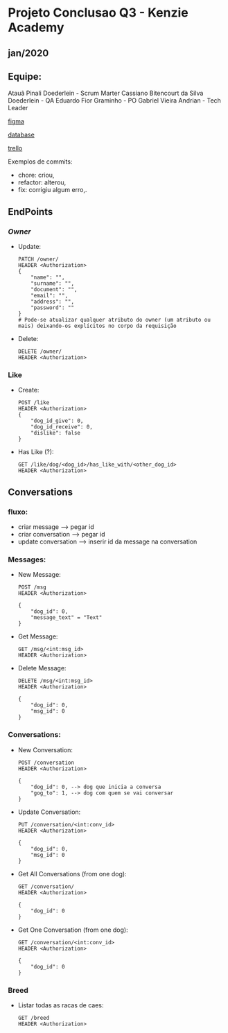 # Projeto Conclusao Q3 - Kenzie Academy
## jan/2020
## **Equipe**:
Atauã Pinali Doederlein - Scrum Marter
Cassiano Bitencourt da Silva Doederlein - QA
Eduardo Fior Graminho - PO
Gabriel Vieira Andrian - Tech Leader


[figma](https://www.figma.com/file/rKhKJDDXjixbEJh4NdaMNN/Untitled?node-id=0%3A1)


[database](https://my.vertabelo.com/doc/Py5sWzjnazCGN4antp0BbUdXuRYaUYvx)


[trello](https://trello.com/invite/b/2qOYwJBo/61481b1064c194a986e8ffce92488db3/template-kanban)


Exemplos de commits:

- chore: criou,
- refactor: alterou,
- fix: corrigiu algum erro,.

## **EndPoints**

### _Owner_

* Update:
    ```
    PATCH /owner/
    HEADER <Authorization>
    {
        "name": "",
        "surname": "",
        "document": "",
        "email": "",
        "address": "",
        "password": ""
    }
    # Pode-se atualizar qualquer atributo do owner (um atributo ou mais) deixando-os explícitos no corpo da requisição
    ```

* Delete:
    ```
    DELETE /owner/
    HEADER <Authorization>
    ```

### Like

* Create:
    ```
    POST /like
    HEADER <Authorization>
    {
        "dog_id_give": 0,
        "dog_id_receive": 0,
        "dislike": false
    }
    ```

* Has Like (?):
    ```
    GET /like/dog/<dog_id>/has_like_with/<other_dog_id>
    HEADER <Authorization>
    ```

## Conversations
### fluxo:
- criar message --> pegar id
- criar conversation --> pegar id
- update conversation --> inserir id da message na conversation

### Messages:
* New Message:
    ```
    POST /msg
    HEADER <Authorization>

    {
        "dog_id": 0,
        "message_text" = "Text"
    }
    ```
* Get Message:
    ```
    GET /msg/<int:msg_id>
    HEADER <Authorization>
    ```

* Delete Message:
    ```
    DELETE /msg/<int:msg_id>
    HEADER <Authorization>

    {
        "dog_id": 0,
        "msg_id": 0
    }
    ```
### Conversations:
* New Conversation:
    ```
    POST /conversation
    HEADER <Authorization>

    {
        "dog_id": 0, --> dog que inicia a conversa
        "gog_to": 1, --> dog com quem se vai conversar
    }
    ```

* Update Conversation:
    ```
    PUT /conversation/<int:conv_id>
    HEADER <Authorization>

    {
        "dog_id": 0,
        "msg_id": 0
    }
    ```

* Get All Conversations (from one dog):
    ```
    GET /conversation/
    HEADER <Authorization>

    {
        "dog_id": 0
    }
    ```

* Get One Conversation (from one dog):
    ```
    GET /conversation/<int:conv_id>
    HEADER <Authorization>

    {
        "dog_id": 0
    }
    ```
### Breed

* Listar todas as racas de caes:
    ```
    GET /breed
    HEADER <Authorization>

    ```
